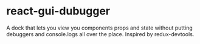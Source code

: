 # react-gui-dubugger
A dock that lets you view you components props and state without putting debuggers and console.logs all over the place. Inspired by redux-devtools.
